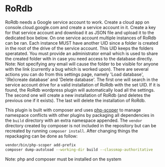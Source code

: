 # RoRdb
RoRdb needs a Google service account to work. Create a cloud app on console.cloud.google.com and create a service account in it. Create a key for that service account and download it as JSON file and upload it to the dedicated box below. On one service account multiple instances of RoRdb can be ran. Each instance MUST have another UID since a folder is created in the root of the drive of the service account. This UID keeps the folders speratated. You must provide an administrator email which is used to share the created folder with in case you need access to the database directly. Note: Not specifying any email will cause the folder to be visible for anyone with the link (currently a bug which is worked upon). There are several actions you can do from this settings page, namely 'Load database', '(Re)create database' and 'Delete database'. The first one will search in the service account drive for a valid installation of RoRdb with the set UID. If it is found, the RoRdb wordpress plugin will automatically load all the settings. The second one will create a new installation of RoRdb (and deletes the previous one if it exists). The last will delete the installation of RoRdb.

This plugin is built with composer and uses [php-scoper](https://github.com/humbug/php-scoper) to manage namespace conflicts with other plugins by packaging all dependencies in the `build` directory with an extra namespace appended. The `vendor` directory created by composer is not included in the repository but can be recreated by running `composer install`. After changing things the repackaging can be done as follow:

```bash
vendor/bin/php-scoper add-prefix
composer dump-autoload --working-dir build --classmap-authoritative
```
Note: php and composer must be installed on the system

<!---
~Current Version:0.1.0~
--->
